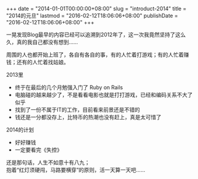 +++
date = "2014-01-01T00:00:00+08:00"
slug = "introduct-2014"
title = "2014的元旦"
lastmod = "2016-02-12T18:06:06+08:00"
publishDate = "2016-02-12T18:06:06+08:00"
+++

一晃发现Blog最早的内容已经可以追溯到2012年了，这一次我竟然坚持了这么久，真的我自己都没有想到……

周围的人也都开始上班了，各自有各自的事，有的人忙着打游戏；有的人忙着赚钱；还有的人忙着找姑娘。

2013里

- 终于在最后的几个月勉强入门了 Ruby on Rails
- 电脑碰的越来越少了，不是看看电影也就是打打游戏，已经和编码关系不大了似乎
- 找到了一份不属于IT的工作，目前看来前景还是不错的
- 钱还是一分都没存上，比特币的热潮也没有赶上，真是太可惜了

2014的计划

- 好好赚钱
- 一定要看完《失控》

还是那句话，人生不如意十有八九；  
抱着“红灯须硬闯，马路要横穿”的原则，活一天算一天吧……
